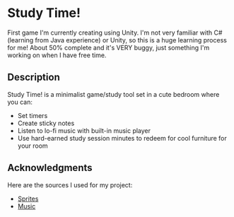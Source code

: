 # Study Time!

First game I'm currently creating using Unity. I'm not very familiar with C# (learning from Java experience) or Unity, so this is a huge learning process for me!
About 50% complete and it's VERY buggy, just something I'm working on when I have free time.

## Description

Study Time! is a minimalist game/study tool set in a cute bedroom where you can:
* Set timers
* Create sticky notes
* Listen to lo-fi music with built-in music player
* Use hard-earned study session minutes to redeem for cool furniture for your room

## Acknowledgments

Here are the sources I used for my project:
* [Sprites](https://www.instagram.com/PabloGameDev/)
* [Music](https://www.chosic.com/free-music/lofi/)

